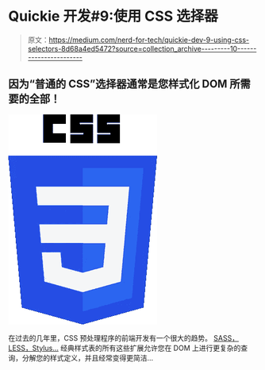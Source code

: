 # Quickie 开发#9:使用 CSS 选择器

> 原文：<https://medium.com/nerd-for-tech/quickie-dev-9-using-css-selectors-8d68a4ed5472?source=collection_archive---------10----------------------->

## 因为“普通的 CSS”选择器通常是您样式化 DOM 所需要的全部！

![](img/f15bc743e84a21c2a7f6c2b05d34d433.png)

在过去的几年里，CSS 预处理程序的前端开发有一个很大的趋势。 [SASS，LESS，Stylus…](https://www.template.net/tutorials/css-preprocessor/) 经典样式表的所有这些扩展允许您在 DOM 上进行更复杂的查询，分解您的样式定义，并且经常变得更简洁…